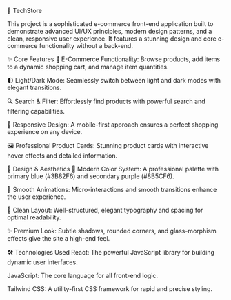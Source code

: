 🚀 TechStore 

This project is a sophisticated e-commerce front-end application built to demonstrate advanced UI/UX principles, modern design patterns, and a clean, responsive user experience. It features a stunning design and core e-commerce functionality without a back-end.


✨ Core Features
🛒 E-Commerce Functionality: Browse products, add items to a dynamic shopping cart, and manage item quantities.

🌓 Light/Dark Mode: Seamlessly switch between light and dark modes with elegant transitions.

🔍 Search & Filter: Effortlessly find products with powerful search and filtering capabilities.

📱 Responsive Design: A mobile-first approach ensures a perfect shopping experience on any device.

🖼️ Professional Product Cards: Stunning product cards with interactive hover effects and detailed information.


🎨 Design & Aesthetics
🌈 Modern Color System: A professional palette with primary blue (#3B82F6) and secondary purple (#8B5CF6).

💫 Smooth Animations: Micro-interactions and smooth transitions enhance the user experience.

📐 Clean Layout: Well-structured, elegant typography and spacing for optimal readability.

✨ Premium Look: Subtle shadows, rounded corners, and glass-morphism effects give the site a high-end feel.


🛠️ Technologies Used
React: The powerful JavaScript library for building dynamic user interfaces.

JavaScript: The core language for all front-end logic.

Tailwind CSS: A utility-first CSS framework for rapid and precise styling.

